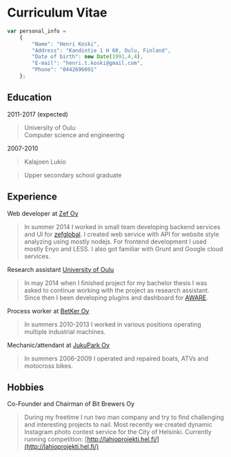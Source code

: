 # Curriculum Vitae
```javascript
var personal_info =
    {
        "Name": "Henri Koski",
        "Address": "Kandintie 1 H 60, Oulu, Finland",
        "Date of birth": new Date(1991,4,4),
        "E-mail": "henri.t.koski@gmail.com",
        "Phone": "0442696091"
    };
```

Education
---------

2011-2017 (expected)

> University of Oulu</br>Computer science and engineering

2007-2010

> Kalajoen Lukio

> Upper secondary school graduate
  
Experience
----------

Web developer at [Zef Oy](http://www.zef.fi/en/home/)
> In summer 2014 I worked in small team developing backend services and UI for [zefglobal](http://apps.zefglobal.com/).
> I created web service with API for website style analyzing using mostly nodejs.
> For frontend development I used mostly Enyo and LESS.
> I also got familiar with Grunt and Google cloud services.

Research assistant [University of Oulu](http://www.oulu.fi/cse/)
> In may 2014 when I finished project for my bachelor thesis I was asked to continue
> working with the project as research assistant. Since then I been developing plugins
> and dashboard for [AWARE](http://www.awareframework.com). 
    
Process worker at [BetKer Oy](http://www.betker.fi/)
> In summers 2010-2013 I worked in various positions operating multiple industrial machines.

Mechanic/attendant at [JukuPark Oy](http://www.jukupark.fi/tmp_jukupark_kalajoki_site_0.asp?sua=12&lang=3&s=660)
> In summers 2006-2009 I operated and repaired boats, ATVs and motocross bikes.

Hobbies
----------
Co-Founder and Chairman of Bit Brewers Oy
> During my freetime I run two man company and try to find challenging and interesting projects to nail.
> Most recently we created dynamic Instagram photo contest service for the City of Helsinki.
> Currently running competition: [http://lahioprojekti.hel.fi/](http://lahioprojekti.hel.fi/)
